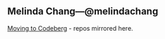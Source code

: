 ## Melinda Chang&mdash;@melindachang
[Moving to Codeberg](https://codeberg.org/melindachang) - repos mirrored here.
